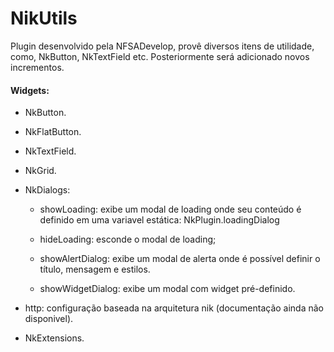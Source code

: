 # NikUtils

Plugin desenvolvido pela NFSADevelop, provê diversos itens de utilidade, como, NkButton, NkTextField etc.
Posteriormente será adicionado novos incrementos.

#### Widgets:
- NkButton.
- NkFlatButton.
- NkTextField.
- NkGrid.
- NkDialogs:
	- showLoading: exibe um modal de loading onde seu conteúdo é definido em uma variavel estática:
	NkPlugin.loadingDialog
	
	- hideLoading: esconde o modal de loading;
	
	- showAlertDialog: exibe um modal de alerta onde é possível definir o título, mensagem e estilos.
	
	- showWidgetDialog: exibe um modal com widget pré-definido. 

- http: configuração baseada na arquitetura nik (documentação ainda não disponivel). 
- NkExtensions.